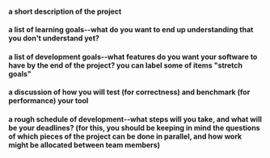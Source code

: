 #### a short description of the project



#### a list of learning goals--what do you want to end up understanding that you don't understand yet?

#### a list of development goals--what features do you want your software to have by the end of the project? you can label some of items "stretch goals"

#### a discussion of how you will test (for correctness) and benchmark (for performance) your tool

#### a rough schedule of development--what steps will you take, and what will be your deadlines? (for this, you should be keeping in mind the questions of which pieces of the project can be done in parallel, and how work might be allocated between team members)
